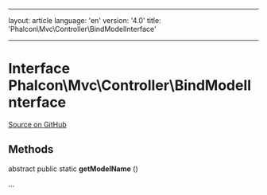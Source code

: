 * * *

layout: article language: 'en' version: '4.0' title: 'Phalcon\Mvc\Controller\BindModelInterface'

* * *

# Interface **Phalcon\Mvc\Controller\BindModelInterface**

<a href="https://github.com/phalcon/cphalcon/tree/v4.0.0/phalcon/mvc/controller/bindmodelinterface.zep" class="btn btn-default btn-sm">Source on GitHub</a>

## Methods

abstract public static **getModelName** ()

...